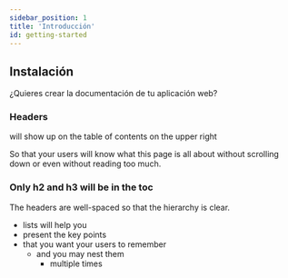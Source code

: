 ```yaml
---
sidebar_position: 1
title: 'Introducción'
id: getting-started
---
```


## Instalación

¿Quieres crear la documentación de tu aplicación web?

### Headers

will show up on the table of contents on the upper right

So that your users will know what this page is all about without scrolling down or even without reading too much.

### Only h2 and h3 will be in the toc

The headers are well-spaced so that the hierarchy is clear.

- lists will help you
- present the key points
- that you want your users to remember
  - and you may nest them
    - multiple times
